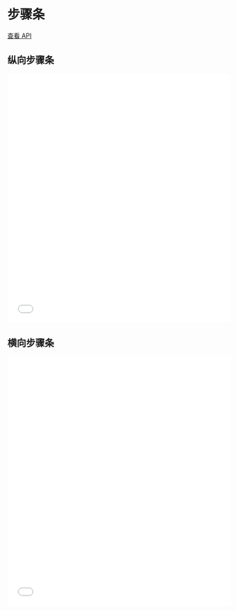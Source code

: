 # 步骤条

[查看 API](http://www.easybui.com/guide/api/classes/bui.stepbar.html)

## 纵向步骤条

<iframe width="100%" height="560" src="//www.easybui.com/demo/source.html?url=pages/ui_controls/bui.stepbar&code=full,result" allowfullscreen="allowfullscreen" frameborder="0"></iframe>

## 横向步骤条

<iframe width="100%" height="560" src="//www.easybui.com/demo/source.html?url=pages/ui_controls/bui.stepbar_line&code=full,result" allowfullscreen="allowfullscreen" frameborder="0"></iframe>
